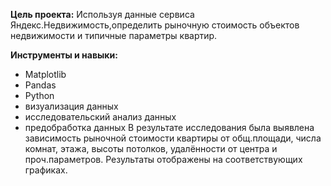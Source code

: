 **Цель проекта:**  Используя данные сервиса Яндекс.Недвижимость,определить рыночную стоимость объектов недвижимости и типичные параметры квартир.

**Инструменты и навыки:**
- Matplotlib 
- Pandas 
- Python
- визуализация данных
- исследовательский анализ данных
- предобработка данных
В результате исследования была выявлена зависимость рыночной стоимости квартиры от общ.площади, числа комнат, этажа, высоты потолков, удалённости от центра и проч.параметров. Результаты отображены на соответствующих графиках.

